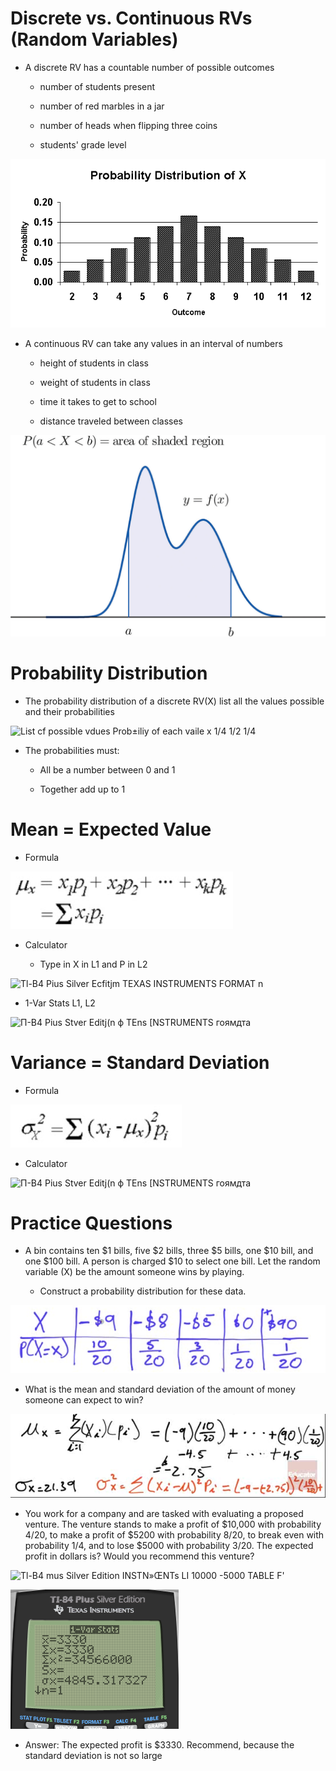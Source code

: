 # Discrete vs. Continuous RVs (Random Variables)

  -  A discrete RV has a countable number of possible outcomes
    
      -  number of students present
    
      -  number of red marbles in a jar
    
      -  number of heads when flipping three coins
    
      -  students' grade level

![αι.ι.ιοηηο Χ 40 ](./media/image105.gif)

  -  A continuous RV can take any values in an interval of numbers
    
      -  height of students in class
    
      -  weight of students in class
    
      -  time it takes to get to school
    
      -  distance traveled between classes

 ![P (a < X < b) = area of shaded region ](./media/image106.png)

# Probability Distribution

  -  The probability distribution of a discrete RV(X) list all the
     values possible and their probabilities

 ![List cf possible vdues Prob±iliy of each vaile x 1/4 1/2 1/4
 ](./media/image107.png)

  -  The probabilities must:
    
      -  All be a number between 0 and 1
    
      -  Together add up to 1

# Mean = Expected Value

  -  Formula

 ![џх хи + хуг+ + хкрк 2х,в ](./media/image108.png)

  -  Calculator
    
      -  Type in X in L1 and P in L2

 ![Tl-B4 Pius Silver Ecfitjm TEXAS INSTRUMENTS FORMAT n
 ](./media/image109.png)

  -  1-Var Stats L1, L2

 ![П-В4 Pius Stver Editj(n ф TEns \[NSTRUMENTS гоямдта
 ](./media/image110.png)

# Variance = Standard Deviation

  -  Formula

 ![C:\\6432CA65\\FE01530B-89BD-4F8B-A3E1-55F12080AD12\_files\\image111.png](./media/image111.png)

  -  Calculator

 ![П-В4 Pius Stver Editj(n ф TEns \[NSTRUMENTS гоямдта
 ](./media/image110.png)

# Practice Questions

  -  A bin contains ten $1 bills, five $2 bills, three $5 bills, one
     $10 bill, and one $100 bill. A person is charged $10 to select one
     bill. Let the random variable (X) be the amount someone wins by
     playing.
    
      -  Construct a probability distribution for these data.

 ![02 02 07 02 ΟΙ ](./media/image112.png)

  -  What is the mean and standard deviation of the amount of money
     someone can expect to
 win?

 ![C:\\6432CA65\\FE01530B-89BD-4F8B-A3E1-55F12080AD12\_files\\image113.png](./media/image113.png)

  -  You work for a company and are tasked with evaluating a proposed
     venture. The venture stands to make a profit of $10,000 with
     probability 4/20, to make a profit of $5200 with probability 8/20,
     to break even with probability 1/4, and to lose $5000 with
     probability 3/20. The expected profit in dollars is? Would you
     recommend this venture?

 ![Tl-B4 mus Silver Edition INSTN»ŒNTs LI 10000 -5000 TABLE F'
 ](./media/image114.png)
 
 ![T 84 u Si E t 1 STATPLOTFtTgLSÜF2FORMATF3 ](./media/image115.png)

  -  Answer: The expected profit is $3330. Recommend, because the
     standard deviation is not so large
